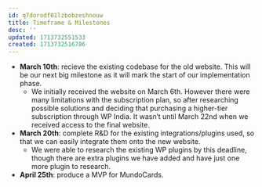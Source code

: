 ```yaml
---
id: q7dorodf01lzbobzeshnouw
title: Timeframe & Milestones
desc: ''
updated: 1713732551533
created: 1713732516786
---
```


- **March 10th**: recieve the existing codebase for the old website. This will be our next big milestone as it will mark the start of our implementation phase.
    - We initially received the website on March 6th. However there were many limitations with the subscription plan, so after researching possible solutions and deciding that purchasing a higher-tier subscription through WP India. It wasn’t until March 22nd when we received access to the final website.
- **March 20th**: complete R&D for the existing integrations/plugins used, so that we can easily integrate them onto the new website.
    - We were able to research the existing WP plugins by this deadline, though there are extra plugins we have added and have just one more plugin to research.
- **April 25th**: produce a MVP for MundoCards.